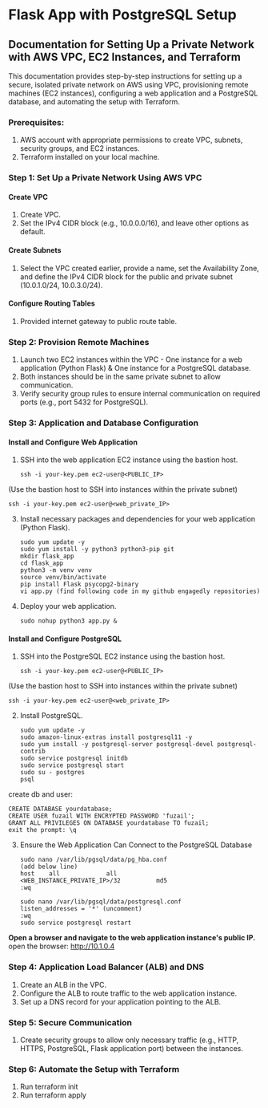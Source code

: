 # Flask App with PostgreSQL Setup

## Documentation for Setting Up a Private Network with AWS VPC, EC2 Instances, and Terraform

This documentation provides step-by-step instructions for setting up a secure, isolated private network on AWS using VPC, provisioning remote machines (EC2 instances), configuring a web application and a PostgreSQL database, and automating the setup with Terraform.

### Prerequisites:
1. AWS account with appropriate permissions to create VPC, subnets, security groups, and EC2 instances.
2. Terraform installed on your local machine.

### Step 1: Set Up a Private Network Using AWS VPC
#### Create VPC
1. Create VPC.
2. Set the IPv4 CIDR block (e.g., 10.0.0.0/16), and leave other options as default.

#### Create Subnets
1. Select the VPC created earlier, provide a name, set the Availability Zone, and define the IPv4 CIDR block for the public and private subnet (10.0.1.0/24, 10.0.3.0/24).

#### Configure Routing Tables
1. Provided internet gateway to public route table.

### Step 2: Provision Remote Machines
1. Launch two EC2 instances within the VPC - One instance for a web application (Python Flask) & One instance for a PostgreSQL database.
2. Both instances should be in the same private subnet to allow communication.
3. Verify security group rules to ensure internal communication on required ports (e.g., port 5432 for PostgreSQL).

### Step 3: Application and Database Configuration
#### Install and Configure Web Application
1. SSH into the web application EC2 instance using the bastion host.
   ```
   ssh -i your-key.pem ec2-user@<PUBLIC_IP>
   ```
(Use the bastion host to SSH into instances within the private subnet)
   ```
   ssh -i your-key.pem ec2-user@<web_private_IP>
   ```
3. Install necessary packages and dependencies for your web application (Python Flask).
   ```
   sudo yum update -y
   sudo yum install -y python3 python3-pip git
   mkdir flask_app
   cd flask_app
   python3 -m venv venv
   source venv/bin/activate
   pip install Flask psycopg2-binary
   vi app.py (find following code in my github engagedly repositories)
   ```
5. Deploy your web application.
   ```
   sudo nohup python3 app.py &
   ```

#### Install and Configure PostgreSQL
1. SSH into the PostgreSQL EC2 instance using the bastion host.
    ```
   ssh -i your-key.pem ec2-user@<PUBLIC_IP>
   ```
(Use the bastion host to SSH into instances within the private subnet)
   ```
   ssh -i your-key.pem ec2-user@<web_private_IP>
   ```
2. Install PostgreSQL.
   ```
   sudo yum update -y
   sudo amazon-linux-extras install postgresql11 -y 
   sudo yum install -y postgresql-server postgresql-devel postgresql-contrib
   sudo service postgresql initdb
   sudo service postgresql start
   sudo su - postgres
   psql
   ```
create db and user:
  ```
  CREATE DATABASE yourdatabase;
  CREATE USER fuzail WITH ENCRYPTED PASSWORD 'fuzail';
  GRANT ALL PRIVILEGES ON DATABASE yourdatabase TO fuzail;
  exit the prompt: \q
  ```
3. Ensure the Web Application Can Connect to the PostgreSQL Database
   ```
   sudo nano /var/lib/pgsql/data/pg_hba.conf
   (add below line)
   host    all             all             <WEB_INSTANCE_PRIVATE_IP>/32          md5
   :wq
   ```

   ```
   sudo nano /var/lib/pgsql/data/postgresql.conf
   listen_addresses = '*' (uncomment)
   :wq
   sudo service postgresql restart
   ```

**Open a browser and navigate to the web application instance's public IP.**
open the browser: http://10.1.0.4 

### Step 4: Application Load Balancer (ALB) and DNS
1. Create an ALB in the VPC.
2. Configure the ALB to route traffic to the web application instance.
3. Set up a DNS record for your application pointing to the ALB.

### Step 5: Secure Communication
1. Create security groups to allow only necessary traffic (e.g., HTTP, HTTPS, PostgreSQL, Flask application port) between the instances.

### Step 6: Automate the Setup with Terraform
1. Run terraform init
2. Run terraform apply
